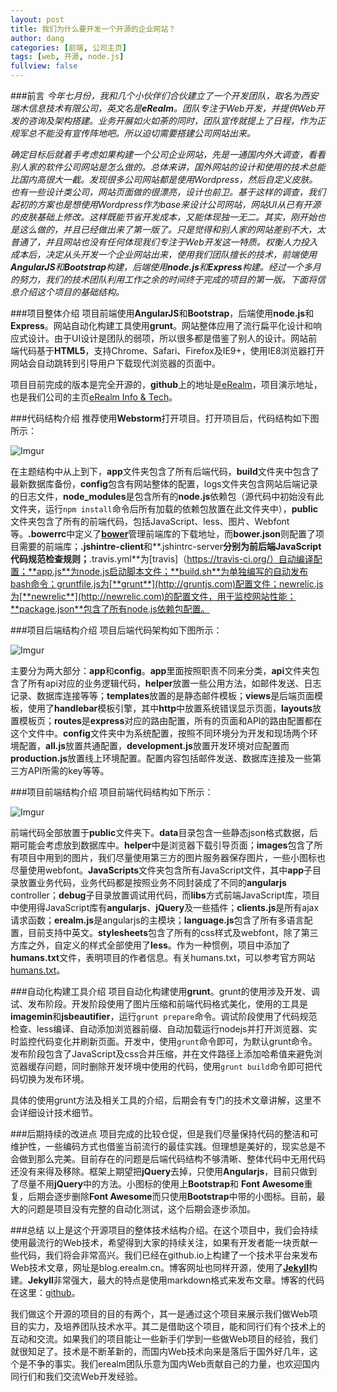 ```yaml
---
layout: post
title: 我们为什么要开发一个开源的企业网站？
author: dang
categories: [前端, 公司主页]
tags: [web, 开源, node.js]
fullview: false
---
```

###前言
*今年七月份，我和几个小伙伴们合伙建立了一个开发团队，取名为西安瑞木信息技术有限公司，英文名是**eRealm**。团队专注于Web开发，并提供Web开发的咨询及架构搭建。业务开展如火如荼的同时，团队宣传就提上了日程，作为正规军总不能没有宣传阵地吧。所以迫切需要搭建公司网站出来。*

*确定目标后就着手考虑如果构建一个公司企业网站，先是一通国内外大调查，看看别人家的软件公司网站是怎么做的。总体来讲，国外网站的设计和使用的技术总能比国内高很大一截。发现很多公司网站都是使用Wordpress，然后自定义皮肤。也有一些设计类公司，网站页面做的很漂亮，设计也前卫。基于这样的调查，我们起初的方案也是想使用Wordpress作为base来设计公司网站，网站UI从已有开源的皮肤基础上修改。这样既能节省开发成本，又能体现独一无二。其实，刚开始也是这么做的，并且已经做出来了第一版了。只是觉得和别人家的网站差别不大，太普通了，并且网站也没有任何体现我们专注于Web开发这一特质。权衡人力投入成本后，决定从头开发一个企业网站出来，使用我们团队擅长的技术，前端使用**AngularJS**和**Bootstrap**构建，后端使用**node.js**和**Express**构建。经过一个多月的努力，我们的技术团队利用工作之余的时间终于完成的项目的第一版。下面将信息介绍这个项目的基础结构。*

###项目整体介绍
项目前端使用**AngularJS**和**Bootstrap**，后端使用**node.js**和**Express**。网站自动化构建工具使用**grunt**。网站整体应用了流行扁平化设计和响应式设计。由于UI设计是团队的弱项，所以很多都是借鉴了别人的设计。网站前端代码基于**HTML5**，支持Chrome、Safari、Firefox及IE9+，使用IE8浏览器打开网站会自动跳转到引导用户下载现代浏览器的页面中。

项目目前完成的版本是完全开源的，**github**上的地址是[eRealm](https://github.com/erealm/HomeSite)，项目演示地址，也是我们公司的主页[eRealm Info & Tech](http://www.erealm.cn)。

###代码结构介绍
推荐使用**Webstorm**打开项目。打开项目后，代码结构如下图所示：

![Imgur](http://i.imgur.com/SjV97nF.png)

在主题结构中从上到下，**app**文件夹包含了所有后端代码，**build**文件夹中包含了最新数据库备份，**config**包含有网站整体的配置，logs文件夹包含网站后端记录的日志文件，**node_modules**是包含所有的**node.js**依赖包（源代码中初始没有此文件夹，运行`npm install`命令后所有加载的依赖包放置在此文件夹中），**public**文件夹包含了所有的前端代码，包括JavaScript、less、图片、Webfont等。**.bowerrc**中定义了[**bower**](http://bower.io/)管理前端库的下载地址，而**bower.json**则配置了项目需要的前端库；**.jshintre-client**和**.jshintrc-server**分别为前后端JavaScript代码规范检查规则；**.travis.yml**为[travis]（https://travis-ci.org/）自动编译配置；**app.js**为node.js启动脚本文件；**build.sh**为单独编写的自动发布bash命令；gruntfile.js为[**grunt**](http://gruntjs.com)配置文件；newrelic.js为[**newrelic**](http://newrelic.com)的配置文件，用于监控网站性能；**package.json**包含了所有node.js依赖包配置。

###项目后端结构介绍
项目后端代码架构如下图所示：

![Imgur](http://i.imgur.com/PMMGvUy.png)

主要分为两大部分：**app**和**config**。**app**里面按照职责不同来分类，**api**文件夹包含了所有api对应的业务逻辑代码，**helper**放置一些公用方法，如邮件发送、日志记录、数据库连接等等；**templates**放置的是静态邮件模板；**views**是后端页面模板，使用了**handlebar**模板引擎，其中**http**中放置系统错误显示页面，**layouts**放置模板页；**routes**是**express**对应的路由配置，所有的页面和API的路由配置都在这个文件中。**config**文件夹中为系统配置，按照不同环境分为开发和现场两个环境配置，**all.js**放置共通配置，**development.js**放置开发环境对应配置而**production.js**放置线上环境配置。配置内容包括邮件发送、数据库连接及一些第三方API所需的key等等。

###项目前端结构介绍
项目前端代码结构如下所示：

![Imgur](http://i.imgur.com/4WEeYLg.png)

前端代码全部放置于**public**文件夹下。**data**目录包含一些静态json格式数据，后期可能会考虑放到数据库中。**helper**中是浏览器下载引导页面；**images**包含了所有项目中用到的图片，我们尽量使用第三方的图片服务器保存图片，一些小图标也尽量使用webfont。**JavaScripts**文件夹包含所有JavaScript文件，其中**app**子目录放置业务代码，业务代码都是按照业务不同封装成了不同的**angularjs** controller；**debug**子目录放置调试用代码，而**libs**方式前端JavaScript库，项目中使用得JavaScript库有**angularjs**、**jQuery**及一些插件；**clients.js**是所有ajax请求函数；**erealm.js**是angularjs的主模块；**language.js**包含了所有多语言配置，目前支持中英文。**stylesheets**包含了所有的css样式及webfont，除了第三方库之外，自定义的样式全部使用了**less**。作为一种惯例，项目中添加了**humans.txt**文件，表明项目的作者信息。有关humans.txt，可以参考官方网站[humans.txt](http://humanstxt.org)。

###自动化构建工具介绍
项目自动化构建使用**grunt**。grunt的使用涉及开发、调试、发布阶段。开发阶段使用了图片压缩和前端代码格式美化，使用的工具是**imagemin**和**jsbeautifier**，运行`grunt prepare`命令。调试阶段使用了代码规范检查、less编译、自动添加浏览器前缀、自动加载运行nodejs并打开浏览器、实时监控代码变化并刷新页面。开发中，使用`grunt`命令即可，为默认grunt命令。发布阶段包含了JavaScript及css合并压缩，并在文件路径上添加哈希值来避免浏览器缓存问题，同时删除开发环境中使用的代码，使用`grunt build`命令即可把代码切换为发布环境。

具体的使用grunt方法及相关工具的介绍，后期会有专门的技术文章讲解，这里不会详细设计技术细节。

###后期持续的改进点
项目完成的比较仓促，但是我们尽量保持代码的整洁和可维护性，一些编码方式也借鉴当前流行的最佳实践。但理想是美好的，现实总是不会做到那么完美。目前存在的问题是后端代码结构不够清晰、整体代码中无用代码还没有来得及移除。框架上期望把**jQuery**去掉，只使用**Angularjs**，目前只做到了尽量不用**jQuery**中的方法。小图标的使用上**Bootstrap**和
**Font Awesome**重复，后期会逐步删除**Font Awesome**而只使用**Bootstrap**中带的小图标。目前，最大的问题是项目没有完整的自动化测试，这个后期会逐步添加。

###总结
以上是这个开源项目的整体技术结构介绍。在这个项目中，我们会持续使用最流行的Web技术，希望得到大家的持续关注，如果有开发者能一块贡献一些代码，我们将会非常高兴。我们已经在github.io上构建了一个技术平台来发布Web技术文章，网址是blog.erealm.cn。博客网址也同样开源，使用了[**Jekyll**](http://jekyllrb.com/)构建。**Jekyll**非常强大，最大的特点是使用markdown格式来发布文章。博客的代码在这里：[github](https://github.com/erealm/erealm.github.io)。

我们做这个开源的项目的目的有两个，其一是通过这个项目来展示我们做Web项目的实力，及培养团队技术水平。其二是借助这个项目，能和同行们有个技术上的互动和交流。如果我们的项目能让一些新手们学到一些做Web项目的经验，我们就很知足了。技术是不断革新的，而国内Web技术向来是落后于国外好几年，这个是不争的事实。我们erealm团队乐意为国内Web贡献自己的力量，也欢迎国内同行们和我们交流Web开发经验。